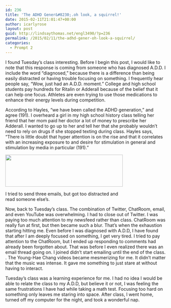 ```yaml
---
id: 236
title: 'The ADHD Gener&#8230;.oh look, a squirrel!'
date: 2015-02-11T21:01:47+00:00
author: icarlyrose
layout: post
guid: http://lindsaythomas.net/engl3490/?p=236
permalink: /2015/02/11/the-adhd-gener-oh-look-a-squirrel/
categories:
  - Prompt 2
---
```

I found Tuesday’s class interesting. Before I begin this post, I would like to note that this response is coming from someone who has diagnosed A.D.D. I include the word “diagnosed,” because there is a difference than being easily distracted or having trouble focusing on something. I frequently hear people say, “Wow, just had an A.D.D. moment.” College and high school students pay hundreds for Ritalin or Adderall because of the belief that it can help one focus. Athletes are even trying to use those medications to enhance their energy levels during competition.

According to Hayles, “we have been called the ADHD generation,” and agree (191). I overheard a girl in my high school history class telling her friend that her mom paid her doctor a lot of money to prescribe her Adderall. I wanted to go up to her and tell her that she probably wouldn’t need to rely on drugs if she stopped texting during class. Hayles says, “There is little doubt that hyper attention is on the rise and that it correlates with an increasing exposure to and desire for stimulation in general and stimulation by media in particular (191).”

<div id="attachment_241" style="width: 379px" class="wp-caption alignleft">
  <a href="http://lindsaythomas.net/engl3490/wp-content/uploads/sites/3/2015/02/Screen-Shot-2015-02-11-at-7.25.18-PM1.png"><img class="wp-image-241 " src="http://lindsaythomas.net/engl3490/wp-content/uploads/sites/3/2015/02/Screen-Shot-2015-02-11-at-7.25.18-PM1-300x82.png" alt="" width="369" height="101" srcset="http://lindsaythomas.net/engl3490/wp-content/uploads/sites/3/2015/02/Screen-Shot-2015-02-11-at-7.25.18-PM1-300x82.png 300w, http://lindsaythomas.net/engl3490/wp-content/uploads/sites/3/2015/02/Screen-Shot-2015-02-11-at-7.25.18-PM1-100x27.png 100w, http://lindsaythomas.net/engl3490/wp-content/uploads/sites/3/2015/02/Screen-Shot-2015-02-11-at-7.25.18-PM1-150x41.png 150w, http://lindsaythomas.net/engl3490/wp-content/uploads/sites/3/2015/02/Screen-Shot-2015-02-11-at-7.25.18-PM1-200x55.png 200w, http://lindsaythomas.net/engl3490/wp-content/uploads/sites/3/2015/02/Screen-Shot-2015-02-11-at-7.25.18-PM1.png 430w" sizes="(max-width: 369px) 100vw, 369px" /></a>
  
  <p class="wp-caption-text">
    I tried to send three emails, but got too distracted and read someone else&#8217;s.
  </p>
</div>

Now, back to Tuesday’s class. The combination of Twitter, ChatRoom, email, and even YouTube was overwhelming. I had to close out of Twitter. I was paying too much attention to my newsfeed rather than class. ChatRoom was really fun at first, but then became such a blur. That’s when the exhaustion starting hitting me. Even before I was diagnosed with A.D.D, I have found that after I am deeply focused on something, I get very tired. I tried to pay attention to the ChatRoom, but I ended up responding to comments had already been forgotten about. That was before I even realized there was an email thread going on. I joined didn’t start emailing until the end of the class. . The Young-Hae Chang videos became mesmerizing for me. It didn’t matter that the music was intense. It gave me something to just stare at without having to interact.

Tuesday’s class was a learning experience for me. I had no idea I would be able to relate the class to my A.D.D, but believe it or not, I was feeling the same frustrations I have had while taking a math test. Focusing too hard on something only leaves me staring into space. After class, I went home, turned off my computer for the night, and took a wonderful nap.